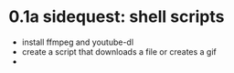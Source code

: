 # 0.1a sidequest: shell scripts

- install ffmpeg and youtube-dl
- create a script that downloads a file or creates a gif
- 
